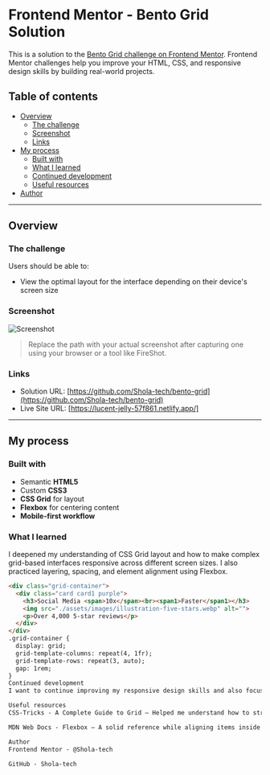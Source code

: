 # Frontend Mentor - Bento Grid Solution

This is a solution to the [Bento Grid challenge on Frontend Mentor](https://www.frontendmentor.io/challenges/bento-grid-RMydElrlOj). Frontend Mentor challenges help you improve your HTML, CSS, and responsive design skills by building real-world projects.

## Table of contents

- [Overview](#overview)
  - [The challenge](#the-challenge)
  - [Screenshot](#screenshot)
  - [Links](#links)
- [My process](#my-process)
  - [Built with](#built-with)
  - [What I learned](#what-i-learned)
  - [Continued development](#continued-development)
  - [Useful resources](#useful-resources)
- [Author](#author)

---

## Overview

### The challenge

Users should be able to:

- View the optimal layout for the interface depending on their device's screen size

### Screenshot

![Screenshot](./screenshot.jpg)

> Replace the path with your actual screenshot after capturing one using your browser or a tool like FireShot.

### Links

- Solution URL: [https://github.com/Shola-tech/bento-grid](https://github.com/Shola-tech/bento-grid)
- Live Site URL: [https://lucent-jelly-57f861.netlify.app/]

---

## My process

### Built with

- Semantic **HTML5**
- Custom **CSS3**
- **CSS Grid** for layout
- **Flexbox** for centering content
- **Mobile-first workflow**

### What I learned

I deepened my understanding of CSS Grid layout and how to make complex grid-based interfaces responsive across different screen sizes. I also practiced layering, spacing, and element alignment using Flexbox.

```html
<div class="grid-container">
  <div class="card card1 purple">
    <h3>Social Media <span>10x</span><br><span1>Faster</span1></h3>
    <img src="./assets/images/illustration-five-stars.webp" alt="">
    <p>Over 4,000 5-star reviews</p>
  </div>
</div>
.grid-container {
  display: grid;
  grid-template-columns: repeat(4, 1fr);
  grid-template-rows: repeat(3, auto);
  gap: 1rem;
}
Continued development
I want to continue improving my responsive design skills and also focus on writing more maintainable and DRY CSS. I'd also like to explore using SCSS or Tailwind in future projects for more scalable styling.

Useful resources
CSS-Tricks - A Complete Guide to Grid – Helped me understand how to structure the grid layout effectively.

MDN Web Docs - Flexbox – A solid reference while aligning items inside each card.

Author
Frontend Mentor - @Shola-tech

GitHub - Shola-tech

